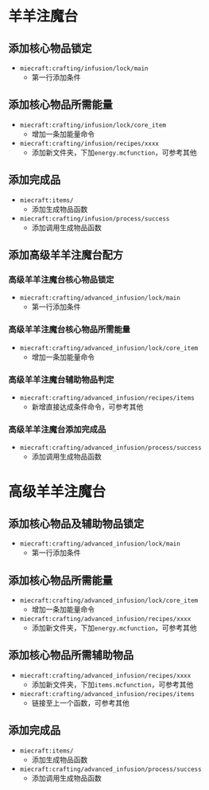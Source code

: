 # 羊羊注魔台
## 添加核心物品锁定

* `miecraft:crafting/infusion/lock/main`
    * 第一行添加条件

## 添加核心物品所需能量

* `miecraft:crafting/infusion/lock/core_item`
    * 增加一条加能量命令
* `miecraft:crafting/infusion/recipes/xxxx`
    * 添加新文件夹，下加`energy.mcfunction`，可参考其他

## 添加完成品

* `miecraft:items/`
    * 添加生成物品函数
* `miecraft:crafting/infusion/process/success`
    * 添加调用生成物品函数

## 添加高级羊羊注魔台配方
### 高级羊羊注魔台核心物品锁定

* `miecraft:crafting/advanced_infusion/lock/main`
    * 第一行添加条件

### 高级羊羊注魔台核心物品所需能量

* `miecraft:crafting/advanced_infusion/lock/core_item`
    * 增加一条加能量命令

### 高级羊羊注魔台辅助物品判定

* `miecraft:crafting/advanced_infusion/recipes/items`
    * 新增直接达成条件命令，可参考其他

### 高级羊羊注魔台添加完成品

* `miecraft:crafting/advanced_infusion/process/success`
    * 添加调用生成物品函数




# 高级羊羊注魔台
## 添加核心物品及辅助物品锁定

* `miecraft:crafting/advanced_infusion/lock/main`
    * 第一行添加条件

## 添加核心物品所需能量

* `miecraft:crafting/advanced_infusion/lock/core_item`
    * 增加一条加能量命令
* `miecraft:crafting/advanced_infusion/recipes/xxxx`
    * 添加新文件夹，下加`energy.mcfunction`，可参考其他

## 添加核心物品所需辅助物品

* `miecraft:crafting/advanced_infusion/recipes/xxxx`
    * 添加新文件夹，下加`items.mcfunction`，可参考其他
* `miecraft:crafting/advanced_infusion/recipes/items`
    * 链接至上一个函数，可参考其他

## 添加完成品

* `miecraft:items/`
    * 添加生成物品函数
* `miecraft:crafting/advanced_infusion/process/success`
    * 添加调用生成物品函数